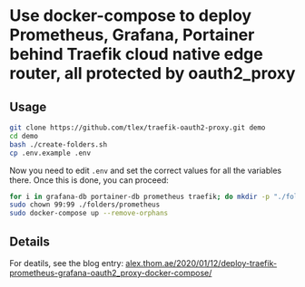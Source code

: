 # Use docker-compose to deploy Prometheus, Grafana, Portainer behind Traefik cloud native edge router, all protected by oauth2_proxy

## Usage

```sh
git clone https://github.com/tlex/traefik-oauth2-proxy.git demo
cd demo
bash ./create-folders.sh
cp .env.example .env
```

Now you need to edit `.env` and set the correct values for all the variables there. Once this is done, you can proceed:

```sh
for i in grafana-db portainer-db prometheus traefik; do mkdir -p "./folders/${i}"; done
sudo chown 99:99 ./folders/prometheus
sudo docker-compose up --remove-orphans
```

## Details

For deatils, see the blog entry: [alex.thom.ae/2020/01/12/deploy-traefik-prometheus-grafana-oauth2_proxy-docker-compose/](https://alex.thom.ae/2020/01/12/deploy-traefik-prometheus-grafana-oauth2_proxy-docker-compose/)
